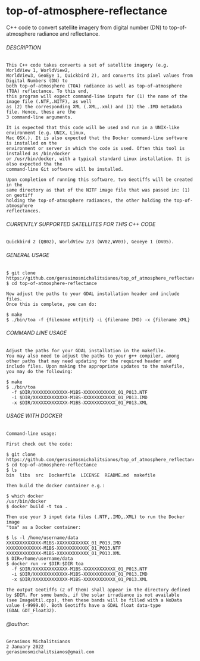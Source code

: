 # top-of-atmosphere-reflectance
C++ code to convert satellite imagery from digital number (DN) to top-of-atmosphere radiance and reflectance.

###### DESCRIPTION

    This C++ code takes converts a set of satellite imagery (e.g. WorldView 1, WorldView2, 
    WorldView3, GeoEye 1, Quickbird 2), and converts its pixel values from Digital Numbers (DN) to 
    both top-of-atmosphere (TOA) radiance as well as top-of-atmosphere (TOA) reflectance. To this end,
    this program will expect command-line inputs for (1) the name of the image file (.NTF,.NITF), as well
    as (2) the corresponding XML (.XML,.xml) and (3) the .IMD metadata file. Hence, these are the
    3 command-line arguments.
    
    It is expected that this code will be used and run in a UNIX-like environment (e.g. UNIX, Linux,
    Mac OSX.). It is also expected that the Docker command-line software is installed on the 
    environment or server in which the code is used. Often this tool is installed as /bin/docker
    or /usr/bin/docker, with a typical standard Linux installation. It is also expected tha the
    command-line Git software will be installed.
    
    Upon completion of running this software, two Geotiffs will be created in the
    same directory as that of the NITF image file that was passed in: (1) on geotiff
    holding the top-of-atmosphere radiances, the other holding the top-of-atmosphere
    reflectances.
    
###### CURRENTLY SUPPORTED SATELLITES FOR THIS C++ CODE

    Quickbird 2 (QB02), WorldView 2/3 (WV02,WV03), Geoeye 1 (OV05).
    
###### GENERAL USAGE
 
    $ git clone https://github.com/gerasimosmichalitsianos/top_of_atmosphere_reflectance
    $ cd top-of-atmosphere-reflectance
    
    Now adjust the paths to your GDAL installation header and include files.
    Once this is complete, you can do:
    
    $ make
    $ ./bin/toa -f {filename ntf|tif} -i {filename IMD) -x {filename XML}
    
###### COMMAND LINE USAGE

    Adjust the paths for your GDAL installation in the makefile.
    You may also need to adjust the paths to your g++ compiler, among
    other paths that may need updating for the required header and 
    include files. Upon making the appropriate updates to the makefile,
    you may do the following:
    
    $ make
    $ ./bin/toa 
      -f $DIR/XXXXXXXXXXXXX-M1BS-XXXXXXXXXXXX_01_P013.NTF 
      -i $DIR/XXXXXXXXXXXXX-M1BS-XXXXXXXXXXXX_01_P013.IMD 
      -x $DIR/XXXXXXXXXXXXX-M1BS-XXXXXXXXXXXX_01_P013.XML
    
###### USAGE WITH DOCKER
    
    Command-line usage:
    
    First check out the code:
    
    $ git clone https://github.com/gerasimosmichalitsianos/top_of_atmosphere_reflectance
    $ cd top-of-atmosphere-reflectance
    $ ls
    bin  libs  src  Dockerfile  LICENSE  README.md  makefile
    
    Then build the docker container e.g.:
    
    $ which docker
    /usr/bin/docker
    $ docker build -t toa .
    
    Then use your 3 input data files (.NTF,.IMD,.XML) to run the Docker image
    "toa" as a Docker container:
    
    $ ls -l /home/username/data
    XXXXXXXXXXXXX-M1BS-XXXXXXXXXXXX_01_P013.IMD  
    XXXXXXXXXXXXX-M1BS-XXXXXXXXXXXX_01_P013.NTF 
    XXXXXXXXXXXXX-M1BS-XXXXXXXXXXXX_01_P013.XML
    $ DIR=/home/username/data
    $ docker run -v $DIR:$DIR toa 
      -f $DIR/XXXXXXXXXXXXX-M1BS-XXXXXXXXXXXX_01_P013.NTF 
      -i $DIR/XXXXXXXXXXXXX-M1BS-XXXXXXXXXXXX_01_P013.IMD 
      -x $DIR/XXXXXXXXXXXXX-M1BS-XXXXXXXXXXXX_01_P013.XML
    
    The output Geotiffs (2 of them) shall appear in the directory defined
    by $DIR. For some bands, if the solar irradiance is not available
    (see ImageUtil.cpp), then these bands will be filled with a NoData
    value (-9999.0). Both Geotiffs have a GDAL float data-type
    (GDAL GDT_Float32).
    
###### @author:
    
    Gerasimos Michalitsianos
    2 January 2022
    gerasimosmichalitsianos@gmail.com
